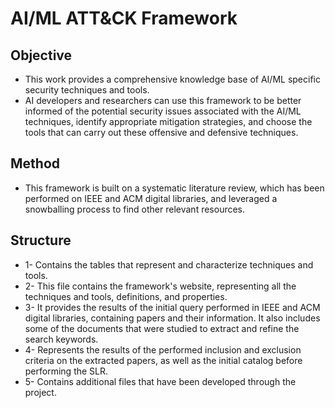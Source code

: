 # AI/ML ATT&CK Framework
 
## Objective
* This work provides a comprehensive knowledge base of AI/ML specific security techniques and tools.
* AI developers and researchers can use this framework to be better informed of the potential security issues associated with the AI/ML techniques, identify appropriate mitigation strategies, and choose the tools that can carry out these offensive and defensive techniques.
 
## Method
* This framework is built on a systematic literature review, which has been performed on IEEE and ACM digital libraries, and leveraged a snowballing process to find other relevant resources. 
 
## Structure
* 1- Contains the tables that represent and characterize techniques and tools.
* 2- This file contains the framework's website, representing all the techniques and tools, definitions, and properties. 
* 3- It provides the results of the initial query performed in IEEE and ACM digital libraries, containing papers and their information. It also includes some of the documents that were studied to extract and refine the search keywords.
* 4- Represents the results of the performed inclusion and exclusion criteria on the extracted papers, as well as the initial catalog before performing the SLR.
* 5- Contains additional files that have been developed through the project.